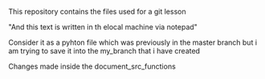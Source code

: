 This repository contains the files used for a git lesson

"And this text is written in th elocal machine via notepad"

Consider it as a pyhton file which was previously in the master branch but i am trying to save it into the my_branch that i have created 

Changes made inside the document_src_functions